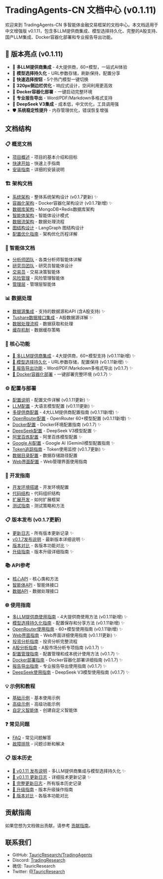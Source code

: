 # TradingAgents-CN 文档中心 (v0.1.11)

欢迎来到 TradingAgents-CN 多智能体金融交易框架的文档中心。本文档适用于中文增强版 v0.1.11，包含多LLM提供商集成、模型选择持久化、完整的A股支持、国产LLM集成、Docker容器化部署和专业报告导出功能。

## 🎯 版本亮点 (v0.1.11)

- 🤖 **多LLM提供商集成** - 4大提供商，60+模型，一站式AI体验
- 💾 **模型选择持久化** - URL参数存储，刷新保持，配置分享
- 🎯 **快速选择按钮** - 5个热门模型一键切换
- 📐 **320px侧边栏优化** - 响应式设计，空间利用更高效
- 🐳 **Docker容器化部署** - 一键启动完整环境
- 📄 **专业报告导出** - Word/PDF/Markdown多格式支持
- 🧠 **DeepSeek V3集成** - 成本低，中文优化，工具调用强
- 🛡️ **系统稳定性提升** - 内存管理优化，错误恢复增强

## 文档结构

### 📋 概览文档
- [项目概述](./overview/project-overview.md) - 项目的基本介绍和目标
- [快速开始](./overview/quick-start.md) - 快速上手指南
- [安装指南](./overview/installation.md) - 详细的安装说明

### 🏗️ 架构文档
- [系统架构](./architecture/system-architecture.md) - 整体系统架构设计 (v0.1.7更新) ✨
- [容器化架构](./architecture/containerization-architecture.md) - Docker容器化架构设计 (v0.1.7新增) ✨
- [数据库架构](./architecture/database-architecture.md) - MongoDB+Redis数据库架构
- [智能体架构](./architecture/agent-architecture.md) - 智能体设计模式
- [数据流架构](./architecture/data-flow-architecture.md) - 数据处理流程
- [图结构设计](./architecture/graph-structure.md) - LangGraph 图结构设计
- [配置优化指南](./architecture/configuration-optimization.md) - 架构优化历程详解

### 🤖 智能体文档
- [分析师团队](./agents/analysts.md) - 各类分析师智能体详解
- [研究员团队](./agents/researchers.md) - 研究员智能体设计
- [交易员](./agents/trader.md) - 交易决策智能体
- [风险管理](./agents/risk-management.md) - 风险管理智能体
- [管理层](./agents/managers.md) - 管理层智能体

### 📊 数据处理
- [数据源集成](./data/data-sources.md) - 支持的数据源和API (含A股支持) ✨
- [Tushare数据接口集成](./data/china_stock-api-integration.md) - A股数据源详解 ✨
- [数据处理流程](./data/data-processing.md) - 数据获取和处理
- [缓存机制](./data/caching.md) - 数据缓存策略

### 🎯 核心功能
- [🤖 多LLM提供商集成](./features/multi-llm-integration.md) - 4大提供商，60+模型支持 (v0.1.11新增) ✨
- [💾 模型选择持久化](./features/model-persistence.md) - URL参数存储，配置保持 (v0.1.11新增) ✨
- [📄 报告导出功能](./features/report-export.md) - Word/PDF/Markdown多格式导出 (v0.1.7) ✨
- [🐳 Docker容器化部署](./features/docker-deployment.md) - 一键部署完整环境 (v0.1.7) ✨

### ⚙️ 配置与部署
- [配置说明](./configuration/config-guide.md) - 配置文件详解 (v0.1.11更新) ✨
- [LLM配置](./configuration/llm-config.md) - 大语言模型配置 (v0.1.11更新) ✨
- [多提供商配置](./configuration/multi-provider-config.md) - 4大LLM提供商配置指南 (v0.1.11新增) ✨
- [OpenRouter配置](./configuration/openrouter-config.md) - OpenRouter 60+模型配置 (v0.1.11新增) ✨
- [Docker配置](./configuration/docker-config.md) - Docker环境配置指南 (v0.1.7) ✨
- [DeepSeek配置](./configuration/deepseek-config.md) - DeepSeek V3模型配置 ✨
- [阿里百炼配置](./configuration/dashscope-config.md) - 阿里百炼模型配置 ✨
- [Google AI配置](./configuration/google-ai-setup.md) - Google AI (Gemini)模型配置指南 ✨
- [Token追踪指南](./configuration/token-tracking-guide.md) - Token使用监控 (v0.1.7更新) ✨
- [数据目录配置](./configuration/data-directory-configuration.md) - 数据存储路径配置
- [Web界面配置](../web/README.md) - Web管理界面使用指南

### 🔧 开发指南
- [开发环境搭建](./development/dev-setup.md) - 开发环境配置
- [代码结构](./development/code-structure.md) - 代码组织结构
- [扩展开发](./development/extending.md) - 如何扩展框架
- [测试指南](./development/testing.md) - 测试策略和方法

### 📋 版本发布 (v0.1.7更新)
- [更新日志](./releases/CHANGELOG.md) - 所有版本更新记录 ✨
- [v0.1.7发布说明](./releases/v0.1.7-release-notes.md) - 最新版本详细说明 ✨
- [版本对比](./releases/version-comparison.md) - 各版本功能对比 ✨
- [升级指南](./releases/upgrade-guide.md) - 版本升级详细指南 ✨

### 📚 API参考
- [核心API](./api/core-api.md) - 核心类和方法
- [智能体API](./api/agents-api.md) - 智能体接口
- [数据API](./api/data-api.md) - 数据处理接口

### 🌐 使用指南
- [多LLM提供商使用指南](./guides/multi-llm-usage-guide.md) - 4大提供商使用方法 (v0.1.11新增) ✨
- [模型选择持久化指南](./guides/model-persistence-guide.md) - 配置保存和分享方法 (v0.1.11新增) ✨
- [OpenRouter使用指南](./guides/openrouter-usage-guide.md) - 60+模型使用指南 (v0.1.11新增) ✨
- [Web界面指南](./usage/web-interface-guide.md) - Web界面详细使用指南 (v0.1.11更新) ✨
- [投资分析指南](./usage/investment_analysis_guide.md) - 投资分析完整流程
- [A股分析指南](./guides/a-share-analysis-guide.md) - A股市场分析专项指南 (v0.1.7) ✨
- [配置管理指南](./guides/config-management-guide.md) - 配置管理和成本统计使用方法 (v0.1.7) ✨
- [Docker部署指南](./guides/docker-deployment-guide.md) - Docker容器化部署详细指南 (v0.1.7) ✨
- [报告导出指南](./guides/report-export-guide.md) - 专业报告导出使用指南 (v0.1.7) ✨
- [DeepSeek使用指南](./guides/deepseek-usage-guide.md) - DeepSeek V3模型使用指南 (v0.1.7) ✨

### 💡 示例和教程
- [基础示例](./examples/basic-examples.md) - 基本使用示例
- [高级示例](./examples/advanced-examples.md) - 高级功能示例
- [自定义智能体](./examples/custom-agents.md) - 创建自定义智能体

### ❓ 常见问题
- [FAQ](./faq/faq.md) - 常见问题解答
- [故障排除](./faq/troubleshooting.md) - 问题诊断和解决

### 📋 版本历史
- [📄 v0.1.11 发布说明](./releases/v0.1.11-release-notes.md) - 多LLM提供商集成与模型选择持久化 ✨
- [📄 v0.1.11 更新日志](./releases/CHANGELOG_v0.1.11.md) - 详细技术更新记录 ✨
- [📄 完整更新日志](./releases/CHANGELOG.md) - 所有版本历史记录
- [📄 升级指南](./releases/upgrade-guide.md) - 版本升级操作指南
- [📄 版本对比](./releases/version-comparison.md) - 各版本功能对比

## 贡献指南

如果您想为文档做出贡献，请参考 [贡献指南](../CONTRIBUTING.md)。

## 联系我们

- GitHub: [TauricResearch/TradingAgents](https://github.com/TauricResearch/TradingAgents)
- Discord: [TradingResearch](https://discord.com/invite/hk9PGKShPK)
- 微信: TauricResearch
- Twitter: [@TauricResearch](https://x.com/TauricResearch)
